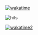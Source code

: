 [![wakatime](https://github-readme-stats.vercel.app/api/wakatime?username=bidengaming&layout=compact&theme=monokai)](https://wakatime.com/@bidengaming)

![hits](https://hits.seeyoufarm.com/api/count/incr/badge.svg?url=https%3A%2F%2Fgithub.com%2Fbidengaming&count_bg=%23A84899&title_bg=%23651C5B&icon=&icon_color=%238F6363&title=hits&edge_flat=true)

[![wakatime2](https://wakatime.com//badge/user/7b2b1336-021e-48da-82f4-e80d15d6122f.svg)](https://wakatime.com/@bidengaming)
